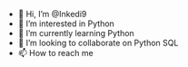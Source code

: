 - 👋 Hi, I’m @Inkedi9
- 👀 I’m interested in Python
- 🌱 I’m currently learning Python
- 💞️ I’m looking to collaborate on Python SQL 
- 📫 How to reach me 

<!---
Inkedi9/Inkedi9 is a ✨ special ✨ repository because its `README.md` (this file) appears on your GitHub profile.
You can click the Preview link to take a look at your changes.
--->
